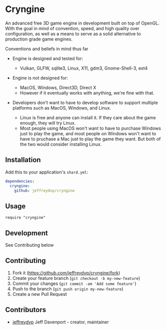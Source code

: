 # Cryngine

An advanced free 3D game engine in development built on top of OpenGL. With the goal in mind of convention, speed, and high quality over configuration, as well as a means to serve as a solid alternative to production grade game engines.

Conventions and beliefs in mind thus far

- Engine is designed and tested for:
  - Vulkan, GLFW, sqlite3, Linux, X11, gdm3, Gnome-Shell-3, ext4
  
- Engine is not designed for:
  - MacOS, Windows, Direct3D, Direct X
  
  * However if it eventually works with anything, we're fine with that.
  
- Developers don't want to have to develop software to support multiple platforms such as MacOS, Windows, and Linux.
  - Linux is free and anyone can install it. If they care about the game enough, they will try Linux.
  - Most people using MacOS won't want to have to purchase Windows just to play the game, and most people on Windows won't want to have to pruchase a Mac just to play the game they want. But both of the two would consider installing Linux.

## Installation

Add this to your application's `shard.yml`:

```yaml
dependencies:
  cryngine:
    github: jeffreydvp/cryngine
```

## Usage

```crystal
require "cryngine"
```


## Development

See Contributing below

## Contributing

1. Fork it (<https://github.com/jeffreydvp/cryngine/fork>)
2. Create your feature branch (`git checkout -b my-new-feature`)
3. Commit your changes (`git commit -am 'Add some feature'`)
4. Push to the branch (`git push origin my-new-feature`)
5. Create a new Pull Request

## Contributors

- [jeffreydvp](https://github.com/jeffreydvp) Jeff Davenport - creator, maintainer
